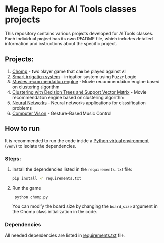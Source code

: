 # Mega Repo for AI Tools classes projects

This repository contains various projects developed for AI Tools classes. Each individual project has its own README file, which includes detailed information and instructions about the specific project.

## Projects:

1. [Chomp](./two-player-game-with-ai/README.md) - two player game that can be played against AI
2. [Smart irrigation system](./smart-irrigation-system/README.md) - irrigation system using Fuzzy Logic
3. [Movies recommendation engine](./03-movie-recommendation/README.md) - Movie recommendation engine based on clustering algorithm
4. [Clustering with Decision Trees and Support Vector Matrix](./04-decision-tree-and-svm-classification/README.md) - Movie recommendation engine based on clustering algorithm
5. [Neural Networks](./05-neural-networks/README.md) - Neural networks applications for classification problems
6. [Computer Vision](./06-computer-vision/README.md) - Gesture-Based Music Control

## How to run

It is recommended to run the code inside a [Python virtual environment](https://docs.python.org/3/library/venv.html) (`venv`) to isolate the dependencies.

### Steps:

1. Install the dependencies listed in the `requirements.txt` file:
    ```bash
    pip install -r requirements.txt
    ```
2. Run the game
   ```bash
    python chomp.py
    ```
    You can modify the board size by changing the `board_size` argument in the Chomp class initialization in the code.
### Dependencies
All needed dependencies are listed in [requirements.txt](./requirements.txt) file.
